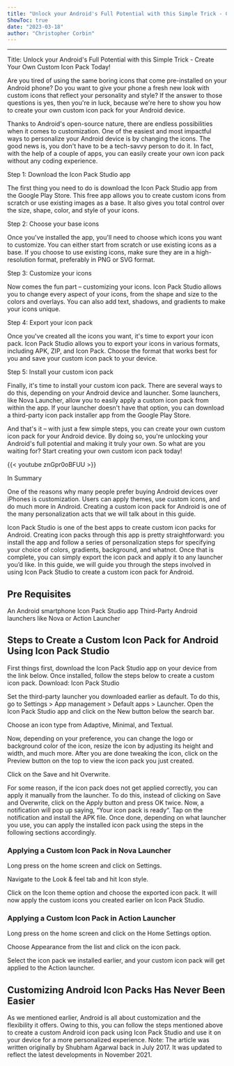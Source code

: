```yaml
---
title: "Unlock your Android's Full Potential with this Simple Trick - Create Your Own Custom Icon Pack Today!"
ShowToc: true 
date: "2023-03-18"
author: "Christopher Corbin"
---
```

*****
Title: Unlock your Android's Full Potential with this Simple Trick - Create Your Own Custom Icon Pack Today!

Are you tired of using the same boring icons that come pre-installed on your Android phone? Do you want to give your phone a fresh new look with custom icons that reflect your personality and style? If the answer to those questions is yes, then you're in luck, because we're here to show you how to create your own custom icon pack for your Android device.

Thanks to Android's open-source nature, there are endless possibilities when it comes to customization. One of the easiest and most impactful ways to personalize your Android device is by changing the icons. The good news is, you don't have to be a tech-savvy person to do it. In fact, with the help of a couple of apps, you can easily create your own icon pack without any coding experience.

Step 1: Download the Icon Pack Studio app

The first thing you need to do is download the Icon Pack Studio app from the Google Play Store. This free app allows you to create custom icons from scratch or use existing images as a base. It also gives you total control over the size, shape, color, and style of your icons.

Step 2: Choose your base icons

Once you've installed the app, you'll need to choose which icons you want to customize. You can either start from scratch or use existing icons as a base. If you choose to use existing icons, make sure they are in a high-resolution format, preferably in PNG or SVG format.

Step 3: Customize your icons

Now comes the fun part – customizing your icons. Icon Pack Studio allows you to change every aspect of your icons, from the shape and size to the colors and overlays. You can also add text, shadows, and gradients to make your icons unique.

Step 4: Export your icon pack

Once you've created all the icons you want, it's time to export your icon pack. Icon Pack Studio allows you to export your icons in various formats, including APK, ZIP, and Icon Pack. Choose the format that works best for you and save your custom icon pack to your device.

Step 5: Install your custom icon pack

Finally, it's time to install your custom icon pack. There are several ways to do this, depending on your Android device and launcher. Some launchers, like Nova Launcher, allow you to easily apply a custom icon pack from within the app. If your launcher doesn't have that option, you can download a third-party icon pack installer app from the Google Play Store.

And that's it – with just a few simple steps, you can create your own custom icon pack for your Android device. By doing so, you're unlocking your Android's full potential and making it truly your own. So what are you waiting for? Start creating your own custom icon pack today!

{{< youtube znGpr0oBFUU >}} 



In Summary


One of the reasons why many people prefer buying Android devices over iPhones is customization.
Users can apply themes, use custom icons, and do much more in Android.
Creating a custom icon pack for Android is one of the many personalization acts that we will talk about in this guide.







Icon Pack Studio is one of the best apps to create custom icon packs for Android. Creating icon packs through this app is pretty straightforward: you install the app and follow a series of personalization steps for specifying your choice of colors, gradients, background, and whatnot. Once that is complete, you can simply export the icon pack and apply it to any launcher you’d like.
In this guide, we will guide you through the steps involved in using Icon Pack Studio to create a custom icon pack for Android.

 
## Pre Requisites
 

An Android smartphone
Icon Pack Studio app
Third-Party Android launchers like Nova or Action Launcher

 
## Steps to Create a Custom Icon Pack for Android Using Icon Pack Studio


First things first, download the Icon Pack Studio app on your device from the link below. Once installed, follow the steps below to create a custom icon pack.
Download: Icon Pack Studio

 

Set the third-party launcher you downloaded earlier as default. To do this, go to Settings > App management > Default apps > Launcher.
Open the Icon Pack Studio app and click on the New button below the search bar.

Choose an icon type from Adaptive, Minimal, and Textual.

Now, depending on your preference, you can change the logo or background color of the icon, resize the icon by adjusting its height and width, and much more.
After you are done tweaking the icon, click on the Preview button on the top to view the icon pack you just created.

Click on the Save and hit Overwrite.




For some reason, if the icon pack does not get applied correctly, you can apply it manually from the launcher. To do this, instead of clicking on Save and Overwrite, click on the Apply button and press OK twice. Now, a notification will pop up saying, “Your icon pack is ready“. Tap on the notification and install the APK file.
Once done, depending on what launcher you use, you can apply the installed icon pack using the steps in the following sections accordingly.

 
### Applying a Custom Icon Pack in Nova Launcher
 

Long press on the home screen and click on Settings.

Navigate to the Look & feel tab and hit Icon style.

Click on the Icon theme option and choose the exported icon pack. It will now apply the custom icons you created earlier on Icon Pack Studio.


 
### Applying a Custom Icon Pack in Action Launcher
 

Long press on the home screen and click on the Home Settings option.

Choose Appearance from the list and click on the icon pack.

Select the icon pack we installed earlier, and your custom icon pack will get applied to the Action launcher.


 
## Customizing Android Icon Packs Has Never Been Easier


As we mentioned earlier, Android is all about customization and the flexibility it offers. Owing to this, you can follow the steps mentioned above to create a custom Android icon pack using Icon Pack Studio and use it on your device for a more personalized experience.
Note: The article was written originally by Shubham Agarwal back in July 2017. It was updated to reflect the latest developments in November 2021.




